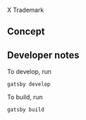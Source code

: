 X Trademark

## Concept


## Developer notes

To develop, run

`gatsby develop`

To build, run

`gatsby build`